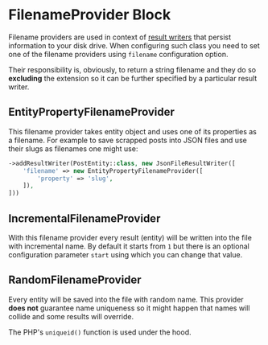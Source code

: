 # FilenameProvider Block
Filename providers are used in context of [result writers](resultwriter.md)
that persist information to your disk drive. When configuring such class
you need to set one of the filename providers using `filename` configuration
option.

Their responsibility is, obviously, to return a string filename and they do
so **excluding** the extension so it can be further specified by a particular
result writer.

## EntityPropertyFilenameProvider
This filename provider takes entity object and uses one of its properties as
a filename. For example to save scrapped posts into JSON files and use their
slugs as filenames one might use:

```php
->addResultWriter(PostEntity::class, new JsonFileResultWriter([
    'filename' => new EntityPropertyFilenameProvider([
        'property' => 'slug',
    ]),
]))
```

## IncrementalFilenameProvider
With this filename provider every result (entity) will be written into the file
with incremental name. By default it starts from `1` but there is an optional
configuration parameter `start` using which you can change that value.

## RandomFilenameProvider
Every entity will be saved into the file with random name. This provider **does not**
guarantee name uniqueness so it might happen that names will collide and some results
will override.

The PHP's `uniqueid()` function is used under the hood.

